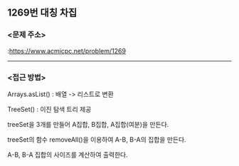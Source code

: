 ## 1269번 대칭 차집


### <문제 주소>
:https://www.acmicpc.net/problem/1269

---

### <접근 방법>
Arrays.asList() : 배열 -> 리스트로 변환

TreeSet() : 이진 탐색 트리 제공

treeSet을 3개를 만들어 A집합, B집합, A집합(여분)을 만든다.

treeSet의 함수 removeAll()을 이용하여 A-B, B-A의 집합을 만든다.

A-B, B-A 집합의 사이즈를 계산하여 출력한다.

